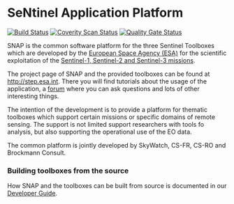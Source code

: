 # SeNtinel Application Platform

[![Build Status](https://travis-ci.org/senbox-org/snap-engine.svg?branch=master)](https://travis-ci.org/senbox-org/snap-engine)
[![Coverity Scan Status](https://scan.coverity.com/projects/7219/badge.svg)](https://scan.coverity.com/projects/senbox-org-snap-engine)
[![Quality Gate Status](https://sonarqube.snap-ci.ovh/api/project_badges/measure?project=snap-engine&metric=alert_status&token=sqb_44a03974834fcdd28a2ecc27d8c906722fbc5148)](https://sonarqube.snap-ci.ovh/dashboard?id=org.esa.snap%3Asnap-engine)

SNAP is the common software platform for the three Sentinel Toolboxes which are developed
by the [European Space Agency (ESA)](https://www.esa.int) for the scientific exploitation
of the [Sentinel-1, Sentinel-2 and Sentinel-3 missions](https://sentinel.esa.int/web/sentinel/home).

The project page of SNAP and the provided toolboxes can be found at http://step.esa.int. There you will find
tutorials about the usage of the application, a [forum](http://forum.step.esa.int/) where you can ask questions and lots
of other interesting things.

The intention of the development is to provide a platform for thematic toolboxes which support certain missions or
specific domains of remote sensing. The support is not limited support researchers with tools fo analysis, but also
supporting the operational use of the EO data.

The common platform is jointly developed by SkyWatch, CS-FR, CS-RO and Brockmann Consult.

### Building toolboxes from the source

How SNAP and the toolboxes can be built from source is documented in
our [Developer Guide](https://senbox.atlassian.net/wiki/display/SNAP/Developer+Guide).
